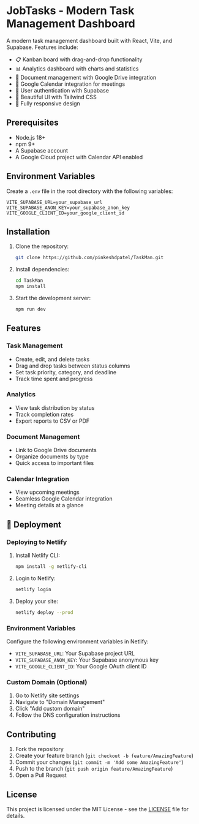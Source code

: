 # JobTasks - Modern Task Management Dashboard

A modern task management dashboard built with React, Vite, and Supabase. Features include:

- 📋 Kanban board with drag-and-drop functionality
- 📊 Analytics dashboard with charts and statistics
- 📎 Document management with Google Drive integration
- 📅 Google Calendar integration for meetings
- 🔐 User authentication with Supabase
- 🎨 Beautiful UI with Tailwind CSS
- 📱 Fully responsive design

## Prerequisites

- Node.js 18+
- npm 9+
- A Supabase account
- A Google Cloud project with Calendar API enabled

## Environment Variables

Create a `.env` file in the root directory with the following variables:

```env
VITE_SUPABASE_URL=your_supabase_url
VITE_SUPABASE_ANON_KEY=your_supabase_anon_key
VITE_GOOGLE_CLIENT_ID=your_google_client_id
```

## Installation

1. Clone the repository:
   ```bash
   git clone https://github.com/pinkeshdpatel/TaskMan.git
   ```

2. Install dependencies:
   ```bash
   cd TaskMan
   npm install
   ```

3. Start the development server:
   ```bash
   npm run dev
   ```

## Features

### Task Management
- Create, edit, and delete tasks
- Drag and drop tasks between status columns
- Set task priority, category, and deadline
- Track time spent and progress

### Analytics
- View task distribution by status
- Track completion rates
- Export reports to CSV or PDF

### Document Management
- Link to Google Drive documents
- Organize documents by type
- Quick access to important files

### Calendar Integration
- View upcoming meetings
- Seamless Google Calendar integration
- Meeting details at a glance

## 🚀 Deployment

### Deploying to Netlify

1. Install Netlify CLI:
   ```bash
   npm install -g netlify-cli
   ```

2. Login to Netlify:
   ```bash
   netlify login
   ```

3. Deploy your site:
   ```bash
   netlify deploy --prod
   ```

### Environment Variables

Configure the following environment variables in Netlify:

- `VITE_SUPABASE_URL`: Your Supabase project URL
- `VITE_SUPABASE_ANON_KEY`: Your Supabase anonymous key
- `VITE_GOOGLE_CLIENT_ID`: Your Google OAuth client ID

### Custom Domain (Optional)

1. Go to Netlify site settings
2. Navigate to "Domain Management"
3. Click "Add custom domain"
4. Follow the DNS configuration instructions

## Contributing

1. Fork the repository
2. Create your feature branch (`git checkout -b feature/AmazingFeature`)
3. Commit your changes (`git commit -m 'Add some AmazingFeature'`)
4. Push to the branch (`git push origin feature/AmazingFeature`)
5. Open a Pull Request

## License

This project is licensed under the MIT License - see the [LICENSE](LICENSE) file for details.